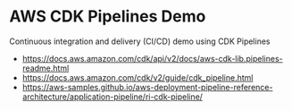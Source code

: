 # AWS CDK Pipelines Demo

Continuous integration and delivery (CI/CD) demo using CDK Pipelines

- https://docs.aws.amazon.com/cdk/api/v2/docs/aws-cdk-lib.pipelines-readme.html
- https://docs.aws.amazon.com/cdk/v2/guide/cdk_pipeline.html
- https://aws-samples.github.io/aws-deployment-pipeline-reference-architecture/application-pipeline/ri-cdk-pipeline/
